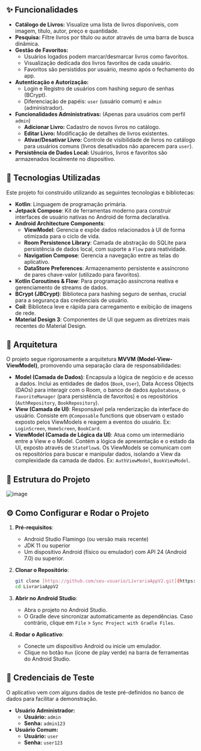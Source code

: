 
## ✨ Funcionalidades

* **Catálogo de Livros:** Visualize uma lista de livros disponíveis, com imagem, título, autor, preço e quantidade.
* **Pesquisa:** Filtre livros por título ou autor através de uma barra de busca dinâmica.
* **Gestão de Favoritos:**
    * Usuários logados podem marcar/desmarcar livros como favoritos.
    * Visualização dedicada dos livros favoritos de cada usuário.
    * Favoritos são persistidos por usuário, mesmo após o fechamento do app.
* **Autenticação e Autorização:**
    * Login e Registro de usuários com hashing seguro de senhas (BCrypt).
    * Diferenciação de papéis: `user` (usuário comum) e `admin` (administrador).
* **Funcionalidades Administrativas:** (Apenas para usuários com perfil `admin`)
    * **Adicionar Livro:** Cadastro de novos livros no catálogo.
    * **Editar Livro:** Modificação de detalhes de livros existentes.
    * **Ativar/Desativar Livro:** Controle de visibilidade de livros no catálogo para usuários comuns (livros desativados não aparecem para `user`).
* **Persistência de Dados Local:** Usuários, livros e favoritos são armazenados localmente no dispositivo.

## 🚀 Tecnologias Utilizadas

Este projeto foi construído utilizando as seguintes tecnologias e bibliotecas:

* **Kotlin**: Linguagem de programação primária.
* **Jetpack Compose**: Kit de ferramentas moderno para construir interfaces de usuário nativas no Android de forma declarativa.
* **Android Architecture Components**:
    * **ViewModel**: Gerencia e expõe dados relacionados à UI de forma otimizada para o ciclo de vida.
    * **Room Persistence Library**: Camada de abstração do SQLite para persistência de dados local, com suporte a `Flow` para reatividade.
    * **Navigation Compose**: Gerencia a navegação entre as telas do aplicativo.
    * **DataStore Preferences**: Armazenamento persistente e assíncrono de pares chave-valor (utilizado para favoritos).
* **Kotlin Coroutines & Flow**: Para programação assíncrona reativa e gerenciamento de streams de dados.
* **BCrypt (JBCrypt)**: Biblioteca para hashing seguro de senhas, crucial para a segurança das credenciais de usuário.
* **Coil**: Biblioteca leve e rápida para carregamento e exibição de imagens de rede.
* **Material Design 3**: Componentes de UI que seguem as diretrizes mais recentes do Material Design.

## 📐 Arquitetura

O projeto segue rigorosamente a arquitetura **MVVM (Model-View-ViewModel)**, promovendo uma separação clara de responsabilidades:

* **Model (Camada de Dados)**: Encapsula a lógica de negócio e de acesso a dados. Inclui as entidades de dados (`Book`, `User`), Data Access Objects (DAOs) para interagir com o Room, o banco de dados `AppDatabase`, o `FavoriteManager` (para persistência de favoritos) e os repositórios (`AuthRepository`, `BookRepository`).
* **View (Camada de UI)**: Responsável pela renderização da interface do usuário. Consiste em `@Composable` functions que observam o estado exposto pelos ViewModels e reagem a eventos do usuário. Ex: `LoginScreen`, `HomeScreen`, `BookCard`.
* **ViewModel (Camada de Lógica da UI)**: Atua como um intermediário entre a View e o Model. Contém a lógica de apresentação e o estado da UI, exposto através de `StateFlow`s. Os ViewModels se comunicam com os repositórios para buscar e manipular dados, isolando a View da complexidade da camada de dados. Ex: `AuthViewModel`, `BookViewModel`.

## 📂 Estrutura do Projeto

![image](https://github.com/user-attachments/assets/ad612f6a-6af6-4cee-ace5-0f08a5e8f1c5)

## ⚙️ Como Configurar e Rodar o Projeto

1.  **Pré-requisitos**:
    * Android Studio Flamingo (ou versão mais recente)
    * JDK 11 ou superior
    * Um dispositivo Android (físico ou emulador) com API 24 (Android 7.0) ou superior.

2.  **Clonar o Repositório**:
    ```bash
    git clone [https://github.com/seu-usuario/LivrariaAppV2.git](https://github.com/seu-usuario/LivrariaAppV2.git)
    cd LivrariaAppV2
    ```

3.  **Abrir no Android Studio**:
    * Abra o projeto no Android Studio.
    * O Gradle deve sincronizar automaticamente as dependências. Caso contrário, clique em `File` > `Sync Project with Gradle Files`.

4.  **Rodar o Aplicativo**:
    * Conecte um dispositivo Android ou inicie um emulador.
    * Clique no botão `Run` (ícone de play verde) na barra de ferramentas do Android Studio.

## 🔑 Credenciais de Teste

O aplicativo vem com alguns dados de teste pré-definidos no banco de dados para facilitar a demonstração.

* **Usuário Administrador:**
    * **Usuário:** `admin`
    * **Senha:** `admin123`
* **Usuário Comum:**
    * **Usuário:** `user`
    * **Senha:** `user123`


